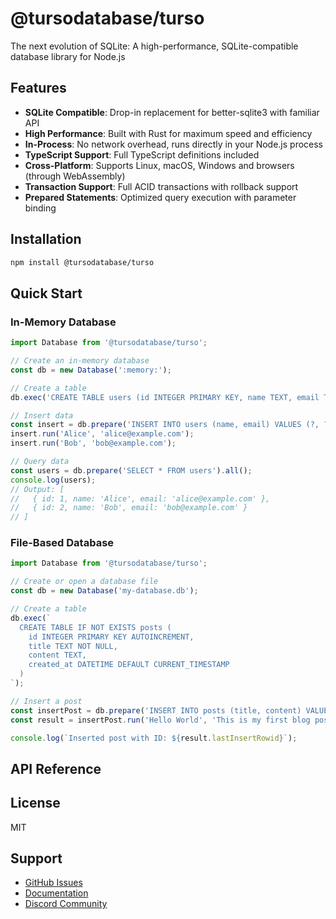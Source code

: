 # @tursodatabase/turso

The next evolution of SQLite: A high-performance, SQLite-compatible database library for Node.js

## Features

- **SQLite Compatible**: Drop-in replacement for better-sqlite3 with familiar API
- **High Performance**: Built with Rust for maximum speed and efficiency
- **In-Process**: No network overhead, runs directly in your Node.js process
- **TypeScript Support**: Full TypeScript definitions included
- **Cross-Platform**: Supports Linux, macOS, Windows and browsers (through WebAssembly)
- **Transaction Support**: Full ACID transactions with rollback support
- **Prepared Statements**: Optimized query execution with parameter binding

## Installation

```bash
npm install @tursodatabase/turso
```

## Quick Start

### In-Memory Database

```javascript
import Database from '@tursodatabase/turso';

// Create an in-memory database
const db = new Database(':memory:');

// Create a table
db.exec('CREATE TABLE users (id INTEGER PRIMARY KEY, name TEXT, email TEXT)');

// Insert data
const insert = db.prepare('INSERT INTO users (name, email) VALUES (?, ?)');
insert.run('Alice', 'alice@example.com');
insert.run('Bob', 'bob@example.com');

// Query data
const users = db.prepare('SELECT * FROM users').all();
console.log(users);
// Output: [
//   { id: 1, name: 'Alice', email: 'alice@example.com' },
//   { id: 2, name: 'Bob', email: 'bob@example.com' }
// ]
```

### File-Based Database

```javascript
import Database from '@tursodatabase/turso';

// Create or open a database file
const db = new Database('my-database.db');

// Create a table
db.exec(`
  CREATE TABLE IF NOT EXISTS posts (
    id INTEGER PRIMARY KEY AUTOINCREMENT,
    title TEXT NOT NULL,
    content TEXT,
    created_at DATETIME DEFAULT CURRENT_TIMESTAMP
  )
`);

// Insert a post
const insertPost = db.prepare('INSERT INTO posts (title, content) VALUES (?, ?)');
const result = insertPost.run('Hello World', 'This is my first blog post!');

console.log(`Inserted post with ID: ${result.lastInsertRowid}`);
```

## API Reference
## License

MIT

## Support

- [GitHub Issues](https://github.com/tursodatabase/turso/issues)
- [Documentation](https://docs.turso.tech)
- [Discord Community](https://discord.gg/turso)

